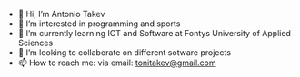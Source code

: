 - 👋 Hi, I’m Antonio Takev
- 👀 I’m interested in programming and sports
- 🌱 I’m currently learning ICT and Software at Fontys University of Applied Sciences
- 💞️ I’m looking to collaborate on different sotware projects
- 📫 How to reach me: via email: tonitakev@gmail.com

<!---
toni123321/toni123321 is a ✨ special ✨ repository because its `README.md` (this file) appears on your GitHub profile.
You can click the Preview link to take a look at your changes.
--->
